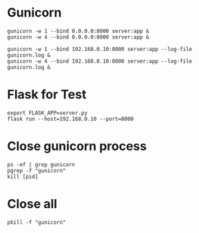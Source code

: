 # Gunicorn
```
gunicorn -w 1 --bind 0.0.0.0:8000 server:app &
gunicorn -w 4 --bind 0.0.0.0:8000 server:app &

gunicorn -w 1 --bind 192.168.0.10:8000 server:app --log-file gunicorn.log & 
gunicorn -w 4 --bind 192.168.0.10:8000 server:app --log-file gunicorn.log & 
```

# Flask for Test
```
export FLASK_APP=server.py
flask run --host=192.168.0.10 --port=8000 
```

# Close gunicorn process
```
ps -ef | grep gunicorn
pgrep -f "gunicorn"
kill [pid]
```

# Close all
```
pkill -f "gunicorn"
```